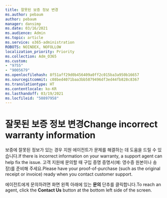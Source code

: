 ```yaml
---
title: 잘못된 보증 정보 변경
ms.author: pebaum
author: pebaum
manager: dansimp
ms.date: 03/16/2021
ms.audience: Admin
ms.topic: article
ms.service: o365-administration
ROBOTS: NOINDEX, NOFOLLOW
localization_priority: Priority
ms.collection: Adm_O365
ms.custom:
- "9755"
- "9005679"
ms.openlocfilehash: 8f51aff29d0b456409a0ff2c015ba3a950b16657
ms.sourcegitcommit: c08bed4071baa3bb5879496df3ed44fb828c8367
ms.translationtype: HT
ms.contentlocale: ko-KR
ms.lasthandoff: 03/19/2021
ms.locfileid: "50897958"
---
```

# <a name="change-incorrect-warranty-information"></a><span data-ttu-id="64907-102">잘못된 보증 정보 변경</span><span class="sxs-lookup"><span data-stu-id="64907-102">Change incorrect warranty information</span></span>

<span data-ttu-id="64907-103">보증에 잘못된 정보가 있는 경우 지원 에이전트가 문제를 해결하는 데 도움을 드릴 수 있습니다.</span><span class="sxs-lookup"><span data-stu-id="64907-103">If there is incorrect information on your warranty, a support agent can help fix the issue.</span></span> <span data-ttu-id="64907-104">고객 지원에 문의할 때 구입 증명 증명서(예: 영수증 원본이나 송장)를 준비해 주세요.</span><span class="sxs-lookup"><span data-stu-id="64907-104">Please have your proof-of-purchase (such as the original receipt or invoice) ready when you contact customer support.</span></span>

<span data-ttu-id="64907-105">에이전트에게 문의하려면 화면 왼쪽 아래에 있는 **문의** 단추를 클릭합니다.</span><span class="sxs-lookup"><span data-stu-id="64907-105">To reach an agent, click the **Contact Us** button at the bottom left side of the screen.</span></span>